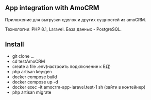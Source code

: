 ## App integration with AmoCRM

Приложение для выгрузки сделок и других сущностей из amoCRM.

Технологии: PHP 8.1, Laravel. База данных - PostgreSQL.

## Install
- git clone ...
- cd testAmoCRM
- create a file .env(настроить подключение к БД)
- php artisan key:gen
- docker compose build
- docker compose up -d
- docker exec -it amocrm-app-laravel.test-1  sh (зайти в контейнер)
- php artisan migrate
